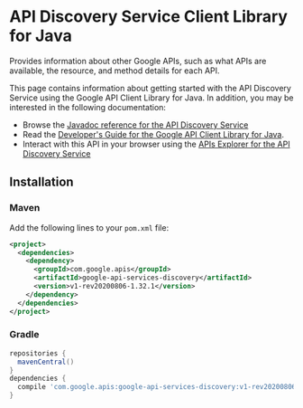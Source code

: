 # API Discovery Service Client Library for Java

Provides information about other Google APIs, such as what APIs are available, the resource, and method details for each API.

This page contains information about getting started with the API Discovery Service
using the Google API Client Library for Java. In addition, you may be interested
in the following documentation:

* Browse the [Javadoc reference for the API Discovery Service][javadoc]
* Read the [Developer's Guide for the Google API Client Library for Java][google-api-client].
* Interact with this API in your browser using the [APIs Explorer for the API Discovery Service][api-explorer]

## Installation

### Maven

Add the following lines to your `pom.xml` file:

```xml
<project>
  <dependencies>
    <dependency>
      <groupId>com.google.apis</groupId>
      <artifactId>google-api-services-discovery</artifactId>
      <version>v1-rev20200806-1.32.1</version>
    </dependency>
  </dependencies>
</project>
```

### Gradle

```gradle
repositories {
  mavenCentral()
}
dependencies {
  compile 'com.google.apis:google-api-services-discovery:v1-rev20200806-1.32.1'
}
```

[javadoc]: https://googleapis.dev/java/google-api-services-discovery/latest/index.html
[google-api-client]: https://github.com/googleapis/google-api-java-client/
[api-explorer]: https://developers.google.com/apis-explorer/#p/discovery/v1/

